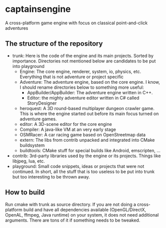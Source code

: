 # captainsengine
A cross-platform game engine with focus on classical point-and-click adventures

## The structure of the repository
* trunk: Here is the code of the engine and its main projects. Sorted by importance. Directories not mentioned below are candidates to be put into playground
  * Engine: The core engine, renderer, system, io, physics, etc. Everything that is not adventure or project specific
  * Adventure: The adventure engine, based on the core engine. I know, I should rename directories below to something more useful:
    * AppBuilder/AppBuilder: The adventure engine written in C++.
    * Editor: the mighty adventure editor written in C# called StoryDesigner
  * heroquest: A 3D round-based multiplayer dungeon crawler game. This is where the engine started out before its main focus turned on adventure games.
  * editor: A 3D-scene editor for the core engine
  * Compiler: A java-like VM at an very early stage
  * OSMRacer: A car racing game based on OpenStreetmap data
  * extern: The libs from contrib unpacked and integrated into CMake buildsystem
  * buildtools: CMake stuff for special builds like Android, emscripten, ...
* contrib: 3rd-party libraries used by the engine or its projects. Things like libjpeg, lua, etc.
* playground: Small code snippets, ideas or projects that were not continued. In short, all the stuff that is too useless to be put into trunk but too interesting to be thrown away.

## How to build
Run cmake with trunk as source directory. If you are not doing a cross-platform build and have all dependencies available (OpenGL/DirectX, OpenAL, ffmpeg, Java runtime) on your system, it does not need additional arguments. There are tons of it if something needs to be tweaked.
